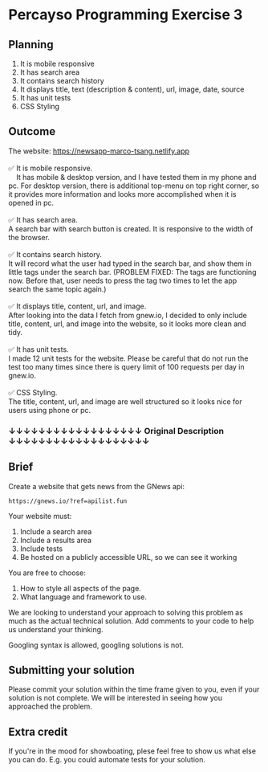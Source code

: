# Percayso Programming Exercise 3

## Planning

1. It is mobile responsive
2. It has search area
3. It contains search history
4. It displays title, text (description & content), url, image, date, source
5. It has unit tests
6. CSS Styling

## Outcome

The website: https://newsapp-marco-tsang.netlify.app <br/><br/>
:white_check_mark: It is mobile responsive.<br/>
    It has mobile & desktop version, and I have tested them in my phone and pc. For desktop version, there is additional top-menu on top right corner, so it provides more information and looks more accomplished when it is opened in pc.<br/><br/>
:white_check_mark: It has search area.<br/>
A search bar with search button is created. It is responsive to the width of the browser.<br/><br/>
:white_check_mark: It contains search history.<br/>
It will record what the user had typed in the search bar, and show them in little tags under the search bar. (PROBLEM FIXED: The tags are functioning now. Before that, user needs to press the tag two times to let the app search the same topic again.)<br/><br/>
:white_check_mark: It displays title, content, url, and image.<br/>
After looking into the data I fetch from gnew.io, I decided to only include title, content, url, and image into the website, so it looks more clean and tidy.<br/><br/>
:white_check_mark: It has unit tests.<br/>
I made 12 unit tests for the website. Please be careful that do not run the test too many times since there is query limit of 100 requests per day in gnew.io.<br/><br/>
:white_check_mark: CSS Styling.<br/>
The title, content, url, and image are well structured so it looks nice for users using phone or pc.

### ↓↓↓↓↓↓↓↓↓↓↓↓↓↓↓↓↓↓ Original Description ↓↓↓↓↓↓↓↓↓↓↓↓↓↓↓↓↓↓↓

## Brief

Create a website that gets news from the GNews api:

    https://gnews.io/?ref=apilist.fun

Your website must:

1. Include a search area
2. Include a results area
3. Include tests
4. Be hosted on a publicly accessible URL, so we can see it working

You are free to choose:

1. How to style all aspects of the page.
2. What language and framework to use.

We are looking to understand your approach to solving this problem as much as the actual technical solution. Add comments to your code to help us understand your thinking.

Googling syntax is allowed, googling solutions is not.

## Submitting your solution

Please commit your solution within the time frame given to you, even if your solution is not complete. We will be interested in seeing how you approached the problem.

## Extra credit

If you're in the mood for showboating, plese feel free to show us what else you can do. E.g. you could automate tests for your solution.
